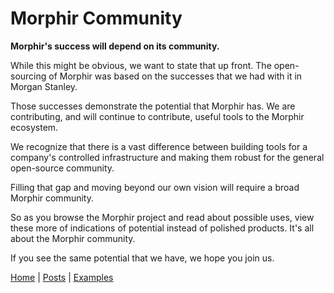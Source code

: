 # Morphir Community

**Morphir's success will depend on its community.**

While this might be obvious, we want to state that up front. The open-sourcing of Morphir was based on the successes that we had with it in Morgan Stanley.

Those successes demonstrate the potential that Morphir has. We are contributing, and will continue to contribute, useful tools to the Morphir ecosystem.

We recognize that there is a vast difference between building tools for a company's controlled infrastructure and making them robust for the general open-source community.

Filling that gap and moving beyond our own vision will require a broad Morphir community.

So as you browse the Morphir project and read about possible uses, view these more of indications of potential instead of polished products. It's all about the Morphir community.

If you see the same potential that we have, we hope you join us.

[Home](/index) | [Posts](posts) | [Examples](https://github.com/finos/morphir-examples/)
